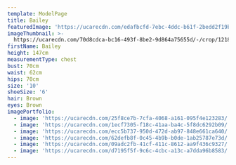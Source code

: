 ```yaml
---
template: ModelPage
title: Bailey
featuredImage: 'https://ucarecdn.com/edafbcfd-7ebc-4ddc-b61f-2bedd2f19bb2/'
imageThumbnail: >-
  https://ucarecdn.com/70d8cdca-bc16-493f-8be2-9d864a75655d/-/crop/1218x1933/193,156/-/preview/
firstName: Bailey
height: 147cm
measurementType: chest
bust: 70cm
waist: 62cm
hips: 70cm
size: '10'
shoeSize: '6'
hair: Brown
eyes: Brown
imagePortfolio:
  - image: 'https://ucarecdn.com/25f8ce7b-7cfa-4068-a161-095f4e123283/'
  - image: 'https://ucarecdn.com/1ecf7305-f18c-41aa-ba4c-5f8dc6292b09/'
  - image: 'https://ucarecdn.com/ecc5b737-950d-472d-ab97-848e661ca640/'
  - image: 'https://ucarecdn.com/62defb8f-0c45-4b9b-b0de-1ab25787e73d/'
  - image: 'https://ucarecdn.com/09adc2fb-41cf-411c-8612-aa9f436c9327/'
  - image: 'https://ucarecdn.com/d7195f5f-9c6c-4cbc-a13c-a7dda96b8583/'
---
```


